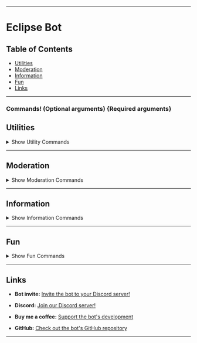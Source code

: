 
---

# Eclipse Bot

## Table of Contents
- [Utilities](#utilities)
- [Moderation](#moderation)
- [Information](#information)
- [Fun](#fun)
- [Links](#links)

---

### Commands! (Optional arguments) {Required arguments}

## Utilities <a name="utilities"></a>

<details>
  <summary>Show Utility Commands</summary>

### `cgloves {username}`
- **Description:** Shows the glove data for `{username}`, displaying what gloves they own.

### `convert {num} {unit} {translate}`
- **Description:** Translates `{num}` `{unit}` to `{translate}`.

### `remind {duration} (reason)`
- **Description:** Reminds you in `{duration}` with an optional `(reason)`.

### `translate {language} | {message}`
- **Description:** Translates `{message}` into `{language}`.

</details>

---

## Moderation <a name="moderation"></a>

<details>
  <summary>Show Moderation Commands</summary>

### `clear {amount} (member)`
- **Description:** Clears `{amount}` of messages from `(member)`.

### `purge {amount}`
- **Description:** Clears `{amount}` of messages in the channel.

### `mute {member} {duration} (reason)`
- **Description:** Mutes `{member}` for `{duration}`.

### `unmute {member} (reason)`
- **Description:** Unmutes `{member}`.

### `ban {member} (duration) (reason)`
- **Description:** Bans a member for `(duration)`. Duration is infinite if left blank. `(Reason)` is set to None if blank.

### `unban {member}`
- **Description:** Unbans a banned member.

### `warn {member} {reason}`
- **Description:** Warns `{member}` for `{reason}`.

### `warns {member}`
- **Description:** Check the amount of warns `{member}` has.

### `delete_warn {member} {index}`
- **Description:** Delete the `{index}` (starts at 1) warn of `{member}`.

### `modstats (username)`
- **Description:** Checks the modstats of `(username)`.

### `remove_role {member} {role}`
- **Description:** Revokes `{role}` from `{member}`.

### `give_role {member} {role}`
- **Description:** Grants `{role}` to `{member}`.

### `slowmode (amt)`
- **Description:** Sets the slowmode of your current channel. Removes it if `(amt)` = None.

### `nick {username} {nickname}`
- **Description:** Sets `{username}'s` nickname to `{nickname}`.

</details>

---

## Information <a name="information"></a>

<details>
  <summary>Show Information Commands</summary>

### `ping`
- **Description:** Shows the current ping of the bot to reach your client. Higher values indicate slower responses.

### `help (command)`
- **Description:** Shows the help page for `(command)`. Shows all commands if blank.

### `info`
- **Description:** Shows information about the bot.

### `serverinfo`
- **Description:** Shows information about the server.

### `userinfo (user)`
- **Description:** Shows information about `(user)`. Shows author's info if none specified.

### `avatar (user)`
- **Description:** Shows the avatar of `(user)`. Shows author's avatar if none specified.

</details>

---

## Fun <a name="fun"></a>

<details>
  <summary>Show Fun Commands</summary>

### `say {channelID} {args}`
- **Description:** Says `{args}` in `{channelID}`.

### `DM {user} {message}`
- **Description:** Sends `{message}` to `{user}`.

### `solve {equation}`
- **Description:** Solves basic equations. Note: may be glitchy.

### `ship (arg1) (arg2)`
- **Description:** Checks the compatibility between `{arg1}` and `{arg2}`.

### `fact`
- **Description:** Tells you a fun fact!

### `joke`
- **Description:** Tells you a random joke!

### `dog`
- **Description:** Shows a cute dog.

### `cat`
- **Description:** Shows a cute cat.

### `dice (num)`
- **Description:** Rolls a random number between 1 and `{num}` (defaults to 6 if none specified).

### `coinflip`
- **Description:** Flip a coin!

### `meme`
- **Description:** Shows you a random meme.

### `rps {choice}`
- **Description:** Play the computer in a round of RPS.

</details>


---

## Links <a name="links"></a>
- **Bot invite:** [Invite the bot to your Discord server!](https://discord.com/oauth2/authorize?client_id=1227399883938463744&permissions=1531306699975&scope=bot)

- **Discord:** [Join our Discord server!](https://discord.gg/z6JsMzH6XQ)
  
- **Buy me a coffee:** [Support the bot's development](https://www.buymeacoffee.com/lucasliorle)
  
- **GitHub:** [Check out the bot's GitHub repository](https://github.com/LucasLiorLE/EclipseBot)

---


